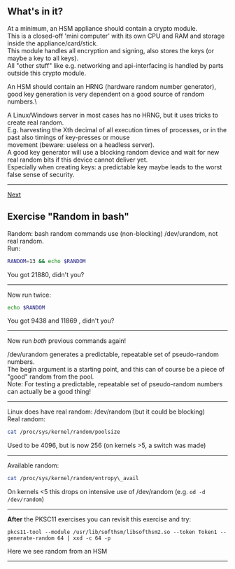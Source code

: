 ## What's in it?
At a minimum, an HSM appliance should contain a crypto module.\
This is a closed-off 'mini computer' with its own CPU and RAM and
storage inside the appliance/card/stick.\
This module handles all encryption and signing, also stores the keys (or
maybe a key to all keys).\
All "other stuff" like e.g. networking and api-interfacing is handled
by parts outside this crypto module. 

An HSM should contain an HRNG (hardware random number generator), good
key generation is very dependent on a good source of random numbers.\

A Linux/Windows server in most cases has no HRNG, but it uses tricks to
create real random.\
E.g. harvesting the Xth decimal of all execution times of processes, or
in the past also timings of key-presses or mouse\
movement (beware: useless on a headless server).\
A good key generator will use a blocking random device and wait for new
real random bits if this device cannot deliver yet.\
Especially when creating keys: a predictable key maybe leads to the
worst false sense of security.

------------
[Next](https://github.com/niek-sidn/hsm_workshop/blob/main/Slide07.md)

## Exercise "Random in bash"
Random: bash random commands use (non-blocking) /dev/urandom, not real random.\
Run:
```bash
RANDOM=13 && echo $RANDOM
```
You got 21880, didn't you?

---
Now run twice:
```bash
echo $RANDOM
```
You got 9438 and 11869 , didn't you?

---
Now run *both* previous commands again!

/dev/urandom generates a predictable, repeatable set of pseudo-random numbers.\
The begin argument is a starting point, and this can of course be a piece of "good" random from the pool.\
Note: For testing a predictable, repeatable set of pseudo-random numbers can actually be a good thing!

---
Linux does have real random: /dev/random (but it could be blocking)\
Real random:
```bash
cat /proc/sys/kernel/random/poolsize
```
Used to be 4096, but is now 256 (on kernels >5, a switch was made)

---
Available random:
```bash
cat /proc/sys/kernel/random/entropy\_avail
```
On kernels <5 this drops on intensive use of /dev/random (e.g. `od -d /dev/random`)

---

**After** the PKSC11 exercises you can revisit this exercise and try:
```
pkcs11-tool --module /usr/lib/softhsm/libsofthsm2.so --token Token1 --generate-random 64 | xxd -c 64 -p
```
Here we see random from an HSM

----------------
